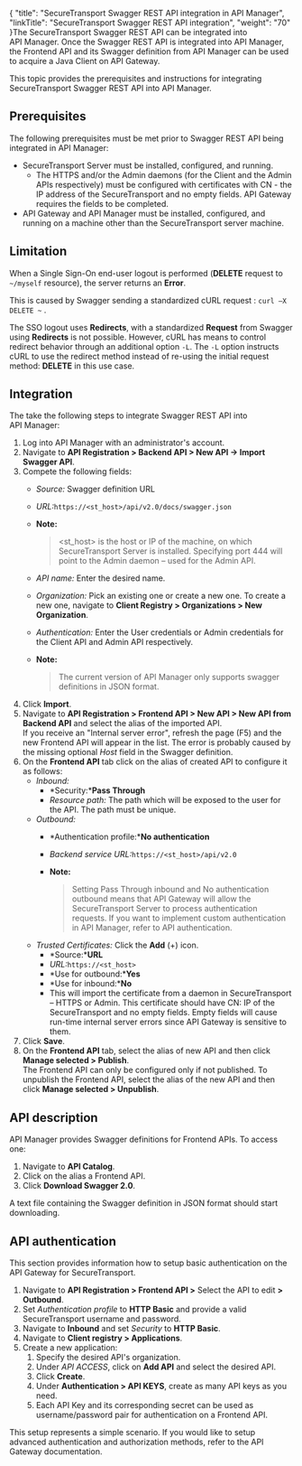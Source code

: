 {
    "title": "SecureTransport Swagger REST API  integration in API Manager",
    "linkTitle": "SecureTransport Swagger REST API  integration",
    "weight": "70"
}The SecureTransport Swagger REST API can be integrated into API Manager. Once the Swagger REST API is integrated into API Manager, the Frontend API and its Swagger definition from API Manager can be used to acquire a Java Client on API Gateway.

This topic provides the prerequisites and instructions for integrating <span class="mc-variable suite_variables.SecureTransportName variable">SecureTransport</span> Swagger REST API into API Manager.

## Prerequisites

The following prerequisites must be met prior to Swagger REST API being integrated in API Manager:

-   <span class="mc-variable suite_variables.SecureTransportName variable">SecureTransport</span> Server must be installed, configured, and running.
    -   The HTTPS and/or the Admin daemons (for the Client and the Admin APIs respectively) must be configured with certificates with CN - the IP address of the <span class="mc-variable suite_variables.SecureTransportName variable">SecureTransport</span> and no empty fields. API Gateway requires the fields to be completed.
-   API Gateway and API Manager must be installed, configured, and running on a machine other than the <span class="mc-variable suite_variables.SecureTransportName variable">SecureTransport</span> server machine.

## Limitation

When a Single Sign-On end-user logout is performed (**DELETE** request to `~/myself` resource), the server returns an **Error**.

This is caused by Swagger sending a standardized cURL request : `curl –X DELETE ~` .

The SSO logout uses **Redirects**, with a standardized **Request** from Swagger using **Redirects** is not possible. However, cURL has means to control redirect behavior through an additional option `-L`. The `-L` option instructs cURL to use the redirect method instead of re-using the initial request method: **DELETE** in this use case.

## Integration

The take the following steps to integrate Swagger REST API into API Manager:

1.  Log into API Manager with an administrator's account.
2.  Navigate to **API Registration > Backend API > New API -> Import Swagger API**.
3.  Compete the following fields:
    -   *Source:* Swagger definition URL

    -   *URL:*`https://<st_host>/api/v2.0/docs/swagger.json`

    -   **Note:**
        >
        > &lt;st\_host> is the host or IP of the machine, on which SecureTransport Server is installed. Specifying port 444 will point to the Admin daemon – used for the Admin API.

    -   *API name:* Enter the desired name.

    -   *Organization:* Pick an existing one or create a new one. To create a new one, navigate to **Client Registry > Organizations > New Organization**.

    -   *Authentication:* Enter the User credentials or Admin credentials for the Client API and Admin API respectively.

    -   **Note:**
        >
        > The current version of API Manager only supports swagger definitions in JSON format.
4.  Click **Import**.
5.  Navigate to **API Registration > Frontend API > New API > New API from Backend API** and select the alias of the imported API.  
    If you receive an "Internal server error", refresh the page (F5) and the new Frontend API will appear in the list. The error is probably caused by the missing optional *Host* field in the Swagger definition.
6.  On the **Frontend API** tab click on the alias of created API to configure it as follows:
    -   *Inbound:*
        -   *Security:***Pass Through**
        -   *Resource path:* The path which will be exposed to the user for the API. The path must be unique.
    -   *Outbound:*
        -   *Authentication profile:***No authentication**

        -   *Backend service URL:*`https://<st_host>/api/v2.0`

        -   **Note:**
            >
            > Setting Pass Through inbound and No authentication outbound means that API Gateway will allow the SecureTransport Server to process authentication requests. If you want to implement custom authentication in API Manager, refer to API authentication.
    -   *Trusted Certificates:* Click the **Add** (+) icon.
        -   *Source:***URL**
        -   *URL:*`https://<st_host>`
        -   *Use for outbound:***Yes**
        -   *Use for inbound:***No**
        -   This will import the certificate from a daemon in <span class="mc-variable suite_variables.SecureTransportName variable">SecureTransport</span> – HTTPS or Admin. This certificate should have CN: IP of the <span class="mc-variable suite_variables.SecureTransportName variable">SecureTransport</span> and no empty fields. Empty fields will cause run-time internal server errors since API Gateway is sensitive to them.
7.  Click **Save**.
8.  On the **Frontend API** tab, select the alias of new API and then click **Manage selected > Publish**.  
    The Frontend API can only be configured only if not published. To unpublish the Frontend API, select the alias of the new API and then click **Manage selected > Unpublish**.

## API description

API Manager provides Swagger definitions for Frontend APIs. To access one:

1.  Navigate to **API Catalog**.
2.  Click on the alias a Frontend API.
3.  Click **Download Swagger 2.0**.

A text file containing the Swagger definition in JSON format should start downloading.

<span id="API auth"></span>

## API authentication

This section provides information how to setup basic authentication on the API Gateway for <span class="mc-variable suite_variables.SecureTransportName variable">SecureTransport</span>.

1.  Navigate to **API Registration > Frontend API >** Select the API to edit **&gt; Outbound**.
2.  Set *Authentication profile* to **HTTP Basic** and provide a valid <span class="mc-variable suite_variables.SecureTransportName variable">SecureTransport</span> username and password.
3.  Navigate to **Inbound** and set *Security* to **HTTP Basic**.
4.  Navigate to **Client registry > Applications**.
5.  Create a new application:
    1.  Specify the desired API's organization.
    2.  Under *API ACCESS*, click on **Add API** and select the desired API.
    3.  Click **Create**.
    4.  Under **Authentication > API KEYS**, create as many API keys as you need.
    5.  Each API Key and its corresponding secret can be used as username/password pair for authentication on a Frontend API.

This setup represents a simple scenario. If you would like to setup advanced authentication and authorization methods, refer to the API Gateway documentation.

 
